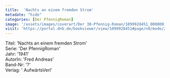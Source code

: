 ```yaml
---
title:  'Nachts an einem fremden Strom'
metadate: "hide"
categories: [Der PfennigRoman]
image: '/assets/images/coverart/Der 30-Pfennig-Roman/1099928451_00000010.jpg'
visit: 'https://portal.dnb.de/bookviewer/view/1099928451#page/n0/mode/2up'
---
```

Titel: 'Nachts an einem fremden Strom' <br>
Serie: 'Der PfennigRoman' <br>
Jahr: '1941' <br>
AutorIn: 'Fred Andreas' <br>
Band-Nr: '?' <br>
Verlag: ' AufwärtsVerl'